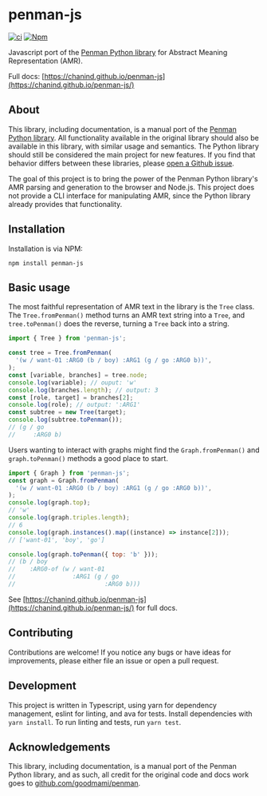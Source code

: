 # penman-js

[![ci](https://img.shields.io/github/actions/workflow/status/chanind/penman-js/ci.yaml?branch=main)](https://github.com/chanind/penman-js)
[![Npm](https://img.shields.io/npm/v/penman-js)](https://www.npmjs.com/package/penman-js)

Javascript port of the [Penman Python library](https://github.com/goodmami/penman) for Abstract Meaning Representation (AMR).

Full docs: [https://chanind.github.io/penman-js](https://chanind.github.io/penman-js/)

## About

This library, including documentation, is a manual port of the [Penman Python library](https://github.com/goodmami/penman). All functionality available in the original library should also be available in this library, with similar usage and semantics. The Python library should still be considered the main project for new features. If you find that behavior differs between these libraries, please [open a Github issue](https://github.com/chanind/penman-js/issues/new).

The goal of this project is to bring the power of the Penman Python library's AMR parsing and generation to the browser and Node.js. This project does not provide a CLI interface for manipulating AMR, since the Python library already provides that functionality.

## Installation

Installation is via NPM:

```
npm install penman-js
```

## Basic usage

The most faithful representation of AMR text in the library is the `Tree` class. The `Tree.fromPenman()` method turns an AMR text string into a `Tree`, and `tree.toPenman()` does the reverse, turning a `Tree` back into a string.

```js
import { Tree } from 'penman-js';

const tree = Tree.fromPenman(
  '(w / want-01 :ARG0 (b / boy) :ARG1 (g / go :ARG0 b))',
);
const [variable, branches] = tree.node;
console.log(variable); // ouput: 'w'
console.log(branches.length); // output: 3
const [role, target] = branches[2];
console.log(role); // output: ':ARG1'
const subtree = new Tree(target);
console.log(subtree.toPenman());
// (g / go
//     :ARG0 b)
```

Users wanting to interact with graphs might find the `Graph.fromPenman()` and
`graph.toPenman()` methods a good place to start.

```js
import { Graph } from 'penman-js';
const graph = Graph.fromPenman(
  '(w / want-01 :ARG0 (b / boy) :ARG1 (g / go :ARG0 b))',
);
console.log(graph.top);
// 'w'
console.log(graph.triples.length);
// 6
console.log(graph.instances().map((instance) => instance[2]));
// ['want-01', 'boy', 'go']

console.log(graph.toPenman({ top: 'b' }));
// (b / boy
//    :ARG0-of (w / want-01
//                :ARG1 (g / go
//                         :ARG0 b)))
```

See [https://chanind.github.io/penman-js](https://chanind.github.io/penman-js/) for full docs.

## Contributing

Contributions are welcome! If you notice any bugs or have ideas for improvements, please either file an issue or open a pull request.

## Development

This project is written in Typescript, using yarn for dependency management, eslint for linting, and ava for tests. Install dependencies with `yarn install`. To run linting and tests, run `yarn test`.

## Acknowledgements

This library, including documentation, is a manual port of the Penman Python library, and as such, all credit for the original code and docs work goes to [github.com/goodmami/penman](https://github.com/goodmami/penman).
